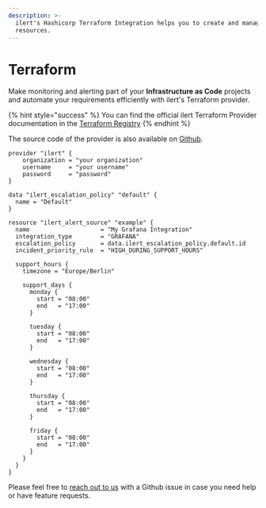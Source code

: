 ```yaml
---
description: >-
  ilert's Hashicorp Terraform Integration helps you to create and manage ilert
  resources.
---
```


# Terraform

Make monitoring and alerting part of your **Infrastructure as Code** projects and automate your requirements efficiently with ilert's Terraform provider.

{% hint style="success" %}
You can find the official ilert Terraform Provider documentation in the [Terraform Registry](https://registry.terraform.io/providers/iLert/ilert/latest/docs)
{% endhint %}

The source code of the provider is also available on [Github](https://github.com/iLert/terraform-provider-ilert).

```
provider "ilert" {
    organization = "your organization"
    username     = "your username"
    password     = "password"
}

data "ilert_escalation_policy" "default" {
  name = "Default"
}

resource "ilert_alert_source" "example" {
  name                    = "My Grafana Integration"
  integration_type        = "GRAFANA"
  escalation_policy       = data.ilert_escalation_policy.default.id
  incident_priority_rule  = "HIGH_DURING_SUPPORT_HOURS"

  support_hours {
    timezone = "Europe/Berlin"

    support_days {
      monday {
        start = "08:00"
        end   = "17:00"
      }

      tuesday {
        start = "08:00"
        end   = "17:00"
      }

      wednesday {
        start = "08:00"
        end   = "17:00"
      }

      thursday {
        start = "08:00"
        end   = "17:00"
      }

      friday {
        start = "08:00"
        end   = "17:00"
      }
    }
  }
}
```

Please feel free to [reach out to us](../contact.md) with a Github issue in case you need help or have feature requests.
